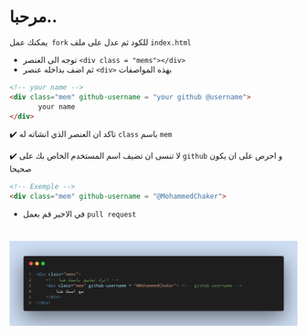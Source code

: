 # مرحبا..

يمكنك عمل``` fork```  للكود  ثم عدل على  ملف ```index.html```

* توجه الى العنصر ```<div class = "mems"></div>```
* ثم اضف بداخله عنصر ```<div>``` بهذه المواصفات 

```html
<!-- your name -->
<div class="mem" github-username = "your github @username">
       your name 
</div>
```

:heavy_check_mark: تاكد ان العنصر الذي انشاته له ```class``` باسم ```mem```

:heavy_check_mark: لا تنسى ان تضيف اسم المستخدم الخاص بك على ```github``` و احرص على ان  يكون صحيحا

```html
<!-- Exemple -->
<div class="mem" github-username = "@MohammedChaker">
```

* في الاخير قم بعمل ```pull request```

#

![](./images/new-mem.png)
